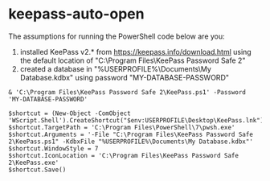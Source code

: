 # keepass-auto-open

The assumptions for running the PowerShell code below are you:
1. installed KeePass v2.* from https://keepass.info/download.html using the default location of "C:\Program Files\KeePass Password Safe 2" 
2. created a database in "%USERPROFILE%\Documents\My Database.kdbx" using password "MY-DATABASE-PASSWORD"

```
& 'C:\Program Files\KeePass Password Safe 2\KeePass.ps1' -Password 'MY-DATABASE-PASSWORD'

$shortcut = (New-Object -ComObject 'WScript.Shell').CreateShortcut("$env:USERPROFILE\Desktop\KeePass.lnk")
$shortcut.TargetPath = 'C:\Program Files\PowerShell\7\pwsh.exe'
$shortcut.Arguments = '-File "C:\Program Files\KeePass Password Safe 2\KeePass.ps1" -KdbxFile "%USERPROFILE%\Documents\My Database.kdbx"'
$shortcut.WindowStyle = 7
$shortcut.IconLocation = 'C:\Program Files\KeePass Password Safe 2\KeePass.exe'
$shortcut.Save()
